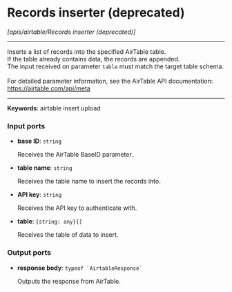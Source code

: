 # Records inserter (deprecated)

_[apis/airtable/Records inserter (deprecated)]_

---

Inserts a list of records into the specified AirTable table.<br>
If the table already contains data, the records are appended.<br>
The input received on parameter `table` must match the target table schema.<br>
<br>
For detailed parameter information, see the AirTable API documentation:<br>
https://airtable.com/api/meta<br>

---

__Keywords__: airtable insert upload

### Input ports

* __base ID__: ` string `


    Receives the AirTable BaseID parameter.<br>


* __table name__: ` string `


    Receives the table name to insert the records into.<br>


* __API key__: ` string `


    Receives the API key to authenticate with.<br>


* __table__: ` {string: any}[] `


    Receives the table of data to insert.<br>

### Output ports

* __response body__: `` typeof `AirtableResponse` ``


    Outputs the response from AirTable.<br>

